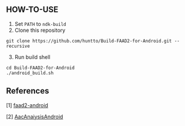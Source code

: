 ## HOW-TO-USE
1. Set `PATH` to `ndk-build`
2. Clone this repository
```
git clone https://github.com/huntto/Build-FAAD2-for-Android.git --recursive
```
3. Run build shell
```
cd Build-FAAD2-for-Android
./android_build.sh
```

## References
[1] [faad2-android](https://github.com/xxDroid/faad2-android)

[2] [AacAnaiysisAndroid](https://github.com/zhongjihao/AacAnaiysisAndroid/blob/master/app/src/main/jni/aacanalyzer/Android.mk)